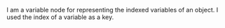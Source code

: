 I am a variable node for representing the indexed variables of an object. I used the index of a variable as a key.